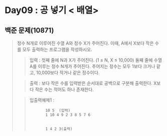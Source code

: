 # Day09 : 공 넣기 < 배열>
## 백준 문제(10871)
> 정수 N개로 이루어진 수열 A와 정수 X가 주어진다. 이때, A에서 X보다 작은 수를 모두 출력하는 프로그램을 작성하시오.
>
> >입력 : 첫째 줄에 N과 X가 주어진다. (1 ≤ N, X ≤ 10,000) 둘째 줄에 수열 A를 이루는 정수 N개가 주어진다. 주어지는 정수는 모두 1보다 크거나 같고, 10,000보다 작거나 같은 정수이다.
>
>>출력 : 보다 작은 수를 입력받은 순서대로 공백으로 구분해 출력한다. X보다 작은 수는 적어도 하나 존재한다.
>
> >입출력예제1 :
> >
>>            10 5  (입력)
>>            1 10 4 9 2 3 8 5 7 6
> >
> >
>>            1 4 2 3(출력)
> >
>